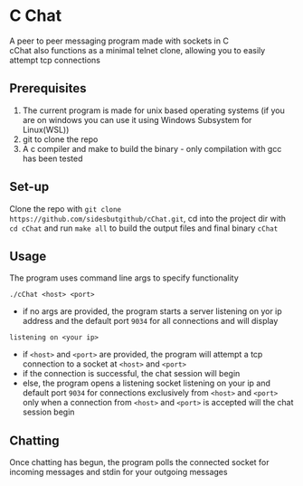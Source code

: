 # C Chat
A peer to peer messaging program made with sockets in C  
cChat also functions as a minimal telnet clone, allowing you to easily attempt tcp connections
## Prerequisites
1. The current program is made for unix based operating systems (if you are on windows you can use it using Windows Subsystem for Linux(WSL))
2. git to clone the repo
3. A c compiler and make to build the binary - only compilation with gcc has been tested
## Set-up
Clone the repo with `git clone https://github.com/sidesbutgithub/cChat.git`, cd into the project dir with `cd cChat` and run `make all` to build the output files and final binary `cChat`
## Usage
The program uses command line args to specify functionality
```
./cChat <host> <port>
```
- if no args are provided, the program starts a server listening on yor ip address and the default port `9034` for all connections and will display
```
listening on <your ip>
```
- if `<host>` and `<port>` are provided, the program will attempt a tcp connection to a socket at `<host>` and `<port>`  
- if the connection is successful, the chat session will begin  
- else, the program opens a listening socket listening on your ip and default port `9034` for connections exclusively from `<host>` and `<port>`  
only when a connection from `<host>` and `<port>` is accepted will the chat session begin
## Chatting
Once chatting has begun, the program polls the connected socket for incoming messages and stdin for your outgoing messages
